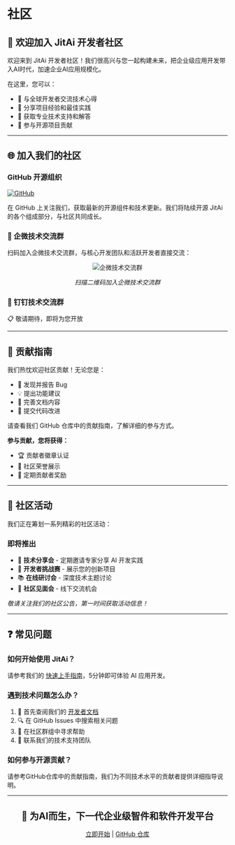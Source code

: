 # 社区

## 🎉 欢迎加入 JitAi 开发者社区

欢迎来到 JitAi 开发者社区！我们很高兴与您一起构建未来，把企业级应用开发带入AI时代，加速企业AI应用规模化。

在这里，您可以：
- 💬 与全球开发者交流技术心得
- 🤝 分享项目经验和最佳实践
- 🚀 获取专业技术支持和解答
- 🌟 参与开源项目贡献

---

## 🌐 加入我们的社区

### GitHub 开源组织
[![GitHub](https://img.shields.io/badge/GitHub-jitai--team-blue?style=for-the-badge&logo=github)](https://github.com/jitai-team)

在 GitHub 上关注我们，获取最新的开源组件和技术更新。我们将陆续开源 JitAi 的各个组成部分，与社区共同成长。

### 💼 企微技术交流群
扫码加入企微技术交流群，与核心开发团队和活跃开发者直接交流：

<div align="center">

![企微技术交流群](./img/qiwei_qrcode.png)

*扫描二维码加入企微技术交流群*

</div>

### 📱 钉钉技术交流群
📋 敬请期待，即将为您开放

---

## 📖 贡献指南

我们热忱欢迎社区贡献！无论您是：
- 🐛 发现并报告 Bug
- 💡 提出功能建议
- 📝 完善文档内容
- 🔧 提交代码改进

请查看我们 GitHub 仓库中的贡献指南，了解详细的参与方式。

**参与贡献，您将获得：**
- 🏆 贡献者徽章认证
- 📢 社区荣誉展示
- 🎁 定期贡献者奖励

---

## 🎊 社区活动

我们正在筹划一系列精彩的社区活动：

### 即将推出
- 🎯 **技术分享会** - 定期邀请专家分享 AI 开发实践
- 🏅 **开发者挑战赛** - 展示您的创新项目
- 📚 **在线研讨会** - 深度技术主题讨论
- 🎉 **社区见面会** - 线下交流机会

*敬请关注我们的社区公告，第一时间获取活动信息！*

---

## ❓ 常见问题

### 如何开始使用 JitAi？
请参考我们的 [快速上手指南](../tutorial/00快速上手/01下载安装.md)，5分钟即可体验 AI 应用开发。

### 遇到技术问题怎么办？
1. 📖 首先查阅我们的 [开发者文档](https://developer.jit.pro)
2. 🔍 在 GitHub Issues 中搜索相关问题
3. 💬 在社区群组中寻求帮助
4. 📧 联系我们的技术支持团队

### 如何参与开源贡献？
请参考GitHub仓库中的贡献指南，我们为不同技术水平的贡献者提供详细指导说明。

---

<div align="center">

## 🚀 为AI而生，下一代企业级智件和软件开发平台


[立即开始](../tutorial/00快速上手/01下载安装.md) | [GitHub 仓库](https://github.com/jitai-team)

</div>

